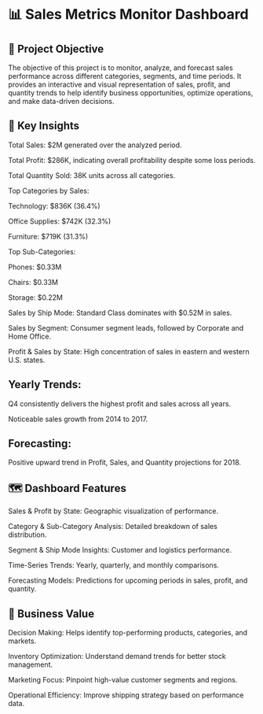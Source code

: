 # 📊 Sales Metrics Monitor Dashboard
## 🎯 Project Objective
The objective of this project is to monitor, analyze, and forecast sales performance across different categories, segments, and time periods. It provides an interactive and visual representation of sales, profit, and quantity trends to help identify business opportunities, optimize operations, and make data-driven decisions.

## 📌 Key Insights
Total Sales: $2M generated over the analyzed period.

Total Profit: $286K, indicating overall profitability despite some loss periods.

Total Quantity Sold: 38K units across all categories.

Top Categories by Sales:

Technology: $836K (36.4%)

Office Supplies: $742K (32.3%)

Furniture: $719K (31.3%)

Top Sub-Categories:

Phones: $0.33M

Chairs: $0.33M

Storage: $0.22M

Sales by Ship Mode: Standard Class dominates with $0.52M in sales.

Sales by Segment: Consumer segment leads, followed by Corporate and Home Office.

Profit & Sales by State: High concentration of sales in eastern and western U.S. states.

## Yearly Trends:

Q4 consistently delivers the highest profit and sales across all years.

Noticeable sales growth from 2014 to 2017.

## Forecasting:

Positive upward trend in Profit, Sales, and Quantity projections for 2018.


## 🗺️ Dashboard Features
Sales & Profit by State: Geographic visualization of performance.

Category & Sub-Category Analysis: Detailed breakdown of sales distribution.

Segment & Ship Mode Insights: Customer and logistics performance.

Time-Series Trends: Yearly, quarterly, and monthly comparisons.

Forecasting Models: Predictions for upcoming periods in sales, profit, and quantity.

## 🚀 Business Value
Decision Making: Helps identify top-performing products, categories, and markets.

Inventory Optimization: Understand demand trends for better stock management.

Marketing Focus: Pinpoint high-value customer segments and regions.

Operational Efficiency: Improve shipping strategy based on performance data.
